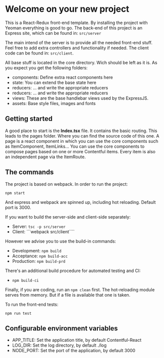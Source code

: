 # Welcome on your new project
This is a React-Redux front-end template. By installing the project with Yeoman everything is 
good to go. The back-end of this project is an Express site,
which can be found in: ```src/server```

The main intend of the server is to provide all the needed front-end stuff. Feel free to add extra controllers and 
functionality if needed. The client code can be found in: ```src/client```.

All base stuff is located in the core directory. Wich should be left as it is. As you expect you get the following folders: 

* components: Define extra react components here 
* state: You can extend the base state here 
* reducers: ... and write the appropriate reducers 
* reducers: ... and write the appropriate reducers 
* views: These are the base handlebar views used by the ExpressJS. 
* assets: Base style files, images and fonts 

## Getting started
A good place to start is the **Index.tsx** file. It contains the basic routing. This leads to the pages folder. 
Where you can find the source code of this one. A page is a react component in which you can use the core 
components such as ItemComponent, ItemLinks... You can use the core components to compose pages based on one 
or more Contentful items. Every item is also an independent page via the ItemRoute.

## The commands
The project is based on webpack. In order to run the project:

```npm start```

And express and webpack are spinned up, including hot reloading. Default port is 3000.

If you want to build the server-side and client-side separately:

* Server: ```tsc -p src/server```
* Client: ```webpack src/client````

However we advise you to use the build-in commands:

* Development: ```npm build```
* Acceptance: ```npm build-acc```
* Production: ```npm build-prd```

There's an additional build procedure for automated testing and CI:

* ```npm build-ci```


Finally, if you are coding, run an ```npm clean``` first. The hot-reloading module serves from 
memory. But if a file is available that one is taken.

To run the front-end tests:

```npm run test```

## Configurable environment variables

* APP_TITLE: Set the application title, by default Contentful-React
* LOG_DIR: Set the log directory, by default ./log
* NODE_PORT: Set the port of the application, by default 3000
